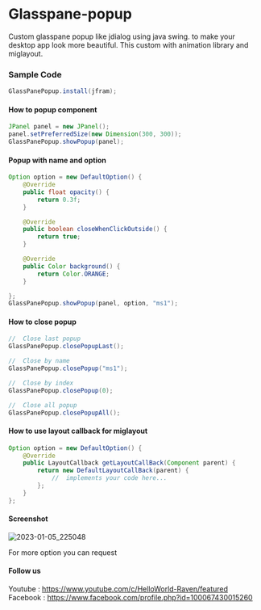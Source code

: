 # Glasspane-popup
Custom glasspane popup like jdialog using java swing. to make your desktop app look more beautiful. This custom with animation library and miglayout.

### Sample Code
```java
GlassPanePopup.install(jfram);
```
#### How to popup component
```java
JPanel panel = new JPanel();
panel.setPreferredSize(new Dimension(300, 300));
GlassPanePopup.showPopup(panel);
```
#### Popup with name and option
```java
Option option = new DefaultOption() {
    @Override
    public float opacity() {
        return 0.3f;
    }

    @Override
    public boolean closeWhenClickOutside() {
        return true;
    }

    @Override
    public Color background() {
        return Color.ORANGE;
    }

};
GlassPanePopup.showPopup(panel, option, "ms1");
```
#### How to close popup
```java
//  Close last popup
GlassPanePopup.closePopupLast();

//  Close by name
GlassPanePopup.closePopup("ms1");

//  Close by index
GlassPanePopup.closePopup(0);

//  Close all popup
GlassPanePopup.closePopupAll();
```
#### How to use layout callback for miglayout
```java
Option option = new DefaultOption() {
    @Override
    public LayoutCallback getLayoutCallBack(Component parent) {
        return new DefaultLayoutCallBack(parent) {
            //  implements your code here...
        };
    }
};
```
#### Screenshot

![2023-01-05_225048](https://user-images.githubusercontent.com/58245926/210823188-0a5533cf-6c90-4bdd-86dd-b04ea5b95258.png)

For more option you can request
#### Follow us
Youtube : https://www.youtube.com/c/HelloWorld-Raven/featured</br>
Facebook : https://www.facebook.com/profile.php?id=100067430015260
